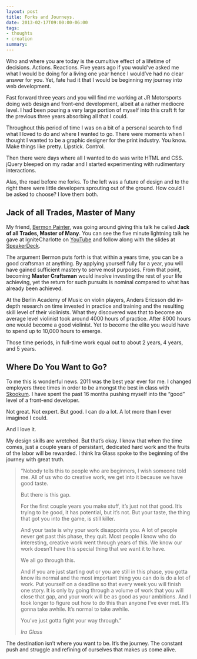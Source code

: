 ```yaml
---
layout: post
title: Forks and Journeys.
date: 2013-02-17T09:00:00-06:00
tags:
- thoughts
- creation
summary: 
---
```


Who and where you are today is the cumultive effect of a lifetime of
decisions. Actions. Reactions. Five years ago if you would&rsquo;ve
asked me what I would be doing for a living one year hence I
would&rsquo;ve had no clear answer for you. Yet, fate had it that I
would be beginning my journey into web development.

Fast forward three years and you will find me working at JR Motorsports
doing web design and front-end development, albeit at a rather mediocre
level. I had been pouring a very large portion of myself into this craft
ft for the previous three years absorbing all that I could.

Throughout this period of time I was on a bit of a personal search to
find what I loved to do and where I wanted to go. There were moments
when I thought I wanted to be a graphic designer for the print industry.
You know. Make things like pretty. Lipstick. Control.

Then there were days where all I wanted to do was write HTML and CSS.
jQuery bleeped on my radar and I started experimenting with rudimentary
interactions.

Alas, the road before me forks. To the left was a future of design and
to the right there were little developers sprouting out of the ground.
How could I be asked to choose? I love them both.

## Jack of all Trades, Master of Many

My friend, [Bermon Painter](https://twitter.com/bermonpainter), was going
around giving this talk he called **Jack of all Trades, Master of
Many**. You can see the five minute lightning talk he gave at
IgniteCharlotte on [YouTube](http://www.youtube.com/watch?v=jEoDiykT0MA)
and follow along with the slides at
[SpeakerDeck](https://speakerdeck.com/bermonpainter/jack-of-all-trades-master-of-many).

The argument Bermon puts forth is that within a years time, you can
be a good craftsman at anything. By applying yourself fully for a year,
you will have gained sufficient mastery to serve most purposes. From
that point, becoming **Master Craftsman** would involve investing the
rest of your life achieving, yet the return for such pursuits is nominal
compared to what has already been achieved.

At the Berlin Academy of Music on violin players, Anders Ericsson did
in-depth research on time invested in practice and training and the
resulting skill level of their violinists. What they discovered was that to
become an average level violinist took around 4000 hours of practice.
After 8000 hours one would become a good violinist. Yet to become the
elite you would have to spend up to 10,000 hours to emerge.

Those time periods, in full-time work equal out to about 2 years, 4
years, and 5 years.

## Where Do You Want to Go?

To me this is wonderful news. 2011 was the best year ever for me. I
changed employers three times in order to be amongst the best in class
with [Skookum](http://skookum.com). I have spent the past 16 months
pushing myself into the &ldquo;good&rdquo; level of a front-end developer.

Not great. Not expert. But good. I can do a lot. A lot more than I ever
imagined I could.

And I love it.

My design skills are wretched. But that&rsquo;s okay. I know that when the
time comes, just a couple years of persistant, dedicated hard work and the
fruits of the labor will be rewarded. I think Ira Glass spoke to the
beginning of the journey with great truth.

> “Nobody tells this to people who are beginners, I wish someone told me.
> All of us who do creative work, we get into it because we have good
> taste.
> 
> But there is this gap.
>
> For the first couple years you make stuff, it’s just not that good. It’s
> trying to be good, it has potential, but it’s not. But your taste, the
> thing that got you into the game, is still killer.
>
> And your taste is why your work disappoints you. A lot of people
> never get past this phase, they quit. Most people I know who do
> interesting, creative work went through years of this. We know our work
> doesn’t have this special thing that we want it to have.
>
> We all go through this.
> 
> And if you are just starting out or you are still in this
> phase, you gotta know its normal and the most important thing you can do
> is do a lot of work. Put yourself on a deadline so that every week you
> will finish one story. It is only by going through a volume of work that
> you will close that gap, and your work will be as good as your
> ambitions. And I took longer to figure out how to do this than anyone
> I’ve ever met. It’s gonna take awhile. It’s normal to take awhile.
> 
> You’ve just gotta fight your way through.” 
> 
> <cite>Ira Glass</cite>

The destination isn&rsquo;t where you want to be. It&rsquo;s the
journey. The constant push and struggle and refining of ourselves
that makes us come alive.

